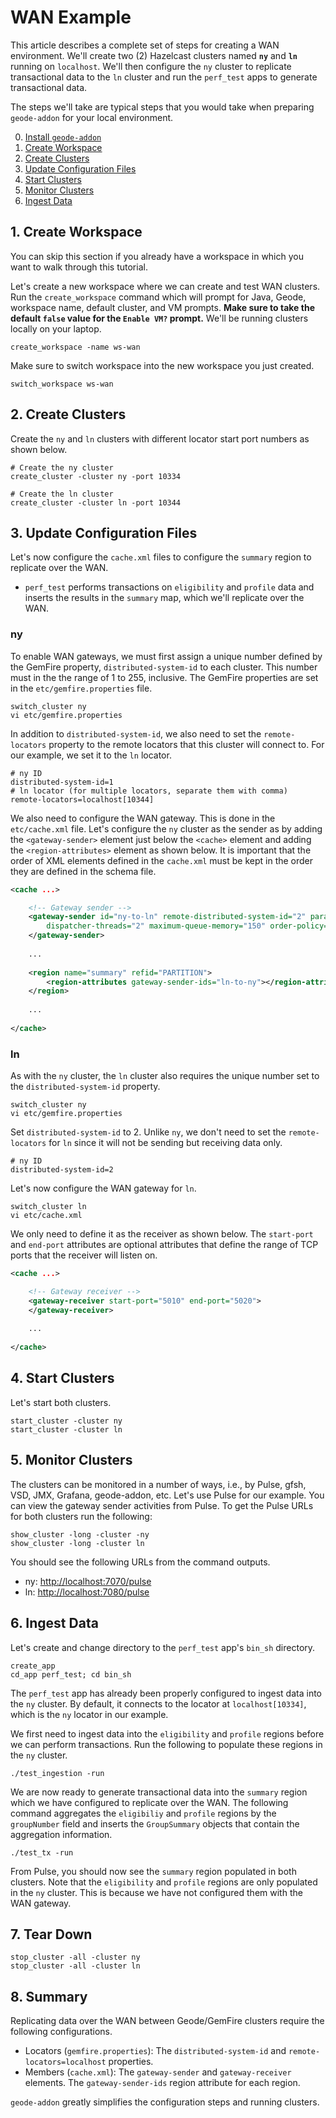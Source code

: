 # WAN Example

This article describes a complete set of steps for creating a WAN environment. We'll create two (2) Hazelcast clusters named **`ny`** and **`ln`** running on `localhost`. We'll then configure the `ny` cluster to replicate transactional data to the `ln` cluster and run the `perf_test` apps to generate transactional data.

The steps we'll take are typical steps that you would take when preparing `geode-addon` for your local environment.

0. [Install `geode-addon`](/geode-addon#building-geode-addon)
1. [Create Workspace](#Create-Workspace)
2. [Create Clusters](#Create-Clusters)
3. [Update Configuration Files](#Update-Configuration-Files)
4. [Start Clusters](#Start-Clusters)
5. [Monitor Clusters](#Monitor-Clusters)
6. [Ingest Data](#Ingest-Data)

## 1. Create Workspace

You can skip this section if you already have a workspace in which you want to walk through this tutorial.

Let's create a new workspace where we can create and test WAN clusters. Run the `create_workspace` command which will prompt for Java, Geode, workspace name, default cluster, and VM prompts. **Make sure to take the default `false` value for the `Enable VM?` prompt.** We'll be running clusters locally on your laptop.

```console
create_workspace -name ws-wan
```

Make sure to switch workspace into the new workspace you just created.

```console
switch_workspace ws-wan
```

## 2. Create Clusters

Create the `ny` and `ln` clusters with different locator start port numbers as shown below.

```
# Create the ny cluster
create_cluster -cluster ny -port 10334

# Create the ln cluster
create_cluster -cluster ln -port 10344
```

## 3. Update Configuration Files

Let's now configure the `cache.xml` files to configure the `summary` region to replicate over the WAN. 

- `perf_test` performs transactions on `eligibility` and `profile` data and inserts the results in the `summary` map, which we'll replicate over the WAN.


### ny

To enable WAN gateways, we must first assign a unique number defined by the GemFire property, `distributed-system-id` to each cluster. This number must in the the range of 1 to 255, inclusive. The GemFire properties are set in the `etc/gemfire.properties` file.

```console
switch_cluster ny
vi etc/gemfire.properties
```

In addition to `distributed-system-id`, we also need to set the `remote-locators` property to the remote locators that this cluster will connect to. For our example, we set it to the `ln` locator.

```properties
# ny ID
distributed-system-id=1
# ln locator (for multiple locators, separate them with comma)
remote-locators=localhost[10344]
```

We also need to configure the WAN gateway. This is done in the `etc/cache.xml` file. Let's configure the `ny` cluster as the sender as by adding the `<gateway-sender>` element just below the `<cache>` element and adding the `<region-attributes>` element as shown below. It is important that the order of XML elements defined in the `cache.xml` must be kept in the order they are defined in the schema file.

```xml
<cache ...>

	<!-- Gateway sender -->
	<gateway-sender id="ny-to-ln" remote-distributed-system-id="2" parallel="true"
		dispatcher-threads="2" maximum-queue-memory="150" order-policy="partition">
	</gateway-sender>
    
    ...
    
    <region name="summary" refid="PARTITION">
		<region-attributes gateway-sender-ids="ln-to-ny"></region-attributes>
	</region>
    
    ...
    
</cache>
```

### ln

As with the `ny` cluster, the `ln` cluster also requires the unique number set to the `distributed-system-id` property.	

```console
switch_cluster ny
vi etc/gemfire.properties
```

Set `distributed-system-id` to 2. Unlike `ny`, we don't need to set the `remote-locators` for `ln` since it will not be sending but receiving data only.

```properties
# ny ID
distributed-system-id=2
```

Let's now configure the WAN gateway for `ln`.

```console
switch_cluster ln
vi etc/cache.xml
```

We only need to define it as the receiver as shown below. The `start-port` and `end-port` attributes are optional attributes that define the range of TCP ports that the receiver will listen on.

```xml
<cache ...>

	<!-- Gateway receiver -->
	<gateway-receiver start-port="5010" end-port="5020">
	</gateway-receiver>
    
    ...
    
</cache>
```

## 4. Start Clusters

Let's start both clusters.

```console
start_cluster -cluster ny
start_cluster -cluster ln
```

## 5. Monitor Clusters

The clusters can be monitored in a number of ways, i.e., by Pulse, gfsh, VSD, JMX, Grafana, geode-addon, etc. Let's use Pulse for our example. You can view the gateway sender activities from Pulse. To get the Pulse URLs for both clusters run the following:

```console
show_cluster -long -cluster -ny
show_cluster -long -cluster ln
```

You should see the following URLs from the command outputs.

- ny: [http://localhost:7070/pulse](http://localhost:7070/pulse)
- ln: [http://localhost:7080/pulse](http://localhost:7080/pulse)

## 6. Ingest Data

Let's create and change directory to the `perf_test` app's `bin_sh` directory.

```console
create_app
cd_app perf_test; cd bin_sh
```

The `perf_test` app has already been properly configured to ingest data into the `ny` cluster. By default, it connects to the locator at `localhost[10334]`, which is the `ny` locator in our example.

We first need to ingest data into the `eligibility` and `profile` regions before we can perform transactions. Run the following to populate these regions in the `ny` cluster.

```console
./test_ingestion -run
```

We are now ready to generate transactional data into the `summary` region which we have configured to replicate over the WAN. The following command aggregates the `eligibiliy` and `profile` regions by the `groupNumber` field and inserts the `GroupSummary` objects that contain the aggregation information.

```console
./test_tx -run
```

From Pulse, you should now see the `summary` region populated in both clusters. Note that the `eligibility` and `profile` regions are only populated in the `ny` cluster. This is because we have not configured them with the WAN gateway.

## 7. Tear Down

```console
stop_cluster -all -cluster ny
stop_cluster -all -cluster ln
```

## 8. Summary

Replicating data over the WAN between Geode/GemFire clusters require the following configurations.

- Locators (`gemfire.properties`): The `distributed-system-id` and `remote-locators=localhost` properties.
- Members (`cache.xml`): The `gateway-sender` and `gateway-receiver` elements. The `gateway-sender-ids` region attribute for each region.

`geode-addon` greatly simplifies the configuration steps and running clusters.

